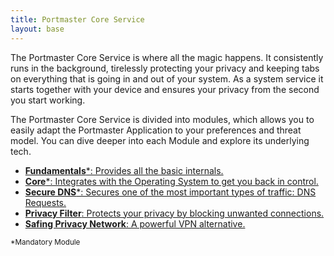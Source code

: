 ```yaml
---
title: Portmaster Core Service
layout: base
---
```


The Portmaster Core Service is where all the magic happens.
It consistently runs in the background, tirelessly protecting your privacy and keeping tabs on everything that is going in and out of your system.
As a system service it starts together with your device and ensures your privacy from the second you start working.

The Portmaster Core Service is divided into modules, which allows you to easily adapt the Portmaster Application to your preferences and threat model. You can dive deeper into each Module and explore its underlying tech.

- [**Fundamentals**\*: Provides all the basic internals.](../core-service/fundamentals)
- [**Core**\*: Integrates with the Operating System to get you back in control.](../core-service/core)
- [**Secure DNS**\*: Secures one of the most important types of traffic: DNS Requests.](../core-service/secure-dns)
- [**Privacy Filter**: Protects your privacy by blocking unwanted connections.](../core-service/privacy-filter)
- [**Safing Privacy Network**: A powerful VPN alternative.](../core-service/spn)

<small>\*Mandatory Module</small>
